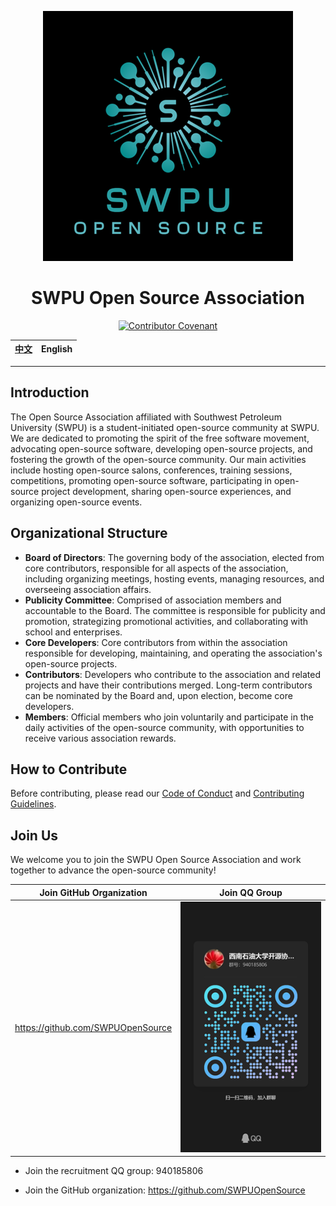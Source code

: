 <div align="center">

![SWPU Open Source Association](/assets/logo.png)

# SWPU Open Source Association

[![Contributor Covenant](https://img.shields.io/badge/Contributor%20Covenant-2.1-4baaaa.svg)](CODE_OF_CONDUCT.md)

| [中文](/profile/README.md) | English |
| ----------------- | -------------------------- |

</div>

---

## Introduction

The Open Source Association affiliated with Southwest Petroleum University (SWPU) is a student-initiated open-source community at SWPU. We are dedicated to promoting the spirit of the free software movement, advocating open-source software, developing open-source projects, and fostering the growth of the open-source community. Our main activities include hosting open-source salons, conferences, training sessions, competitions, promoting open-source software, participating in open-source project development, sharing open-source experiences, and organizing open-source events.

## Organizational Structure

- **Board of Directors**: The governing body of the association, elected from core contributors, responsible for all aspects of the association, including organizing meetings, hosting events, managing resources, and overseeing association affairs.
- **Publicity Committee**: Comprised of association members and accountable to the Board. The committee is responsible for publicity and promotion, strategizing promotional activities, and collaborating with school and enterprises.
- **Core Developers**: Core contributors from within the association responsible for developing, maintaining, and operating the association's open-source projects.
- **Contributors**: Developers who contribute to the association and related projects and have their contributions merged. Long-term contributors can be nominated by the Board and, upon election, become core developers.
- **Members**: Official members who join voluntarily and participate in the daily activities of the open-source community, with opportunities to receive various association rewards.

## How to Contribute

Before contributing, please read our [Code of Conduct](CODE_OF_CONDUCT.md) and [Contributing Guidelines](CONTRIBUTING.md).

## Join Us

We welcome you to join the SWPU Open Source Association and work together to advance the open-source community!

|           Join GitHub Organization            |                Join QQ Group                 |
| :-------------------------------------------: | :------------------------------------------: |
| https://github.com/SWPUOpenSource             | ![QQ Recruitment Group QR Code](/assets/qqgroup_qrcode.jpg) |

- Join the recruitment QQ group: 940185806

- Join the GitHub organization: https://github.com/SWPUOpenSource
